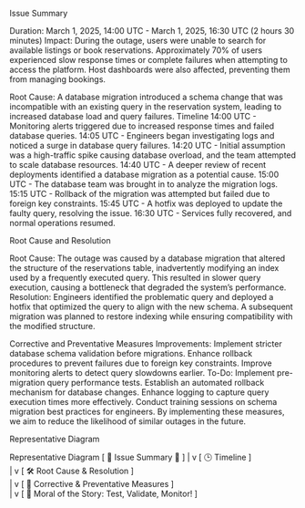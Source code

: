 Issue Summary

Duration: 
March 1, 2025, 14:00 UTC - March 1, 2025, 16:30 UTC (2 hours 30 minutes)
Impact: 
During the outage, users were unable to search for available listings or book reservations. Approximately 70% of users experienced slow response times or complete failures when attempting to access the platform. Host dashboards were also affected, preventing them from managing bookings.

Root Cause: 
A database migration introduced a schema change that was incompatible with an existing query in the reservation system, leading to increased database load and query failures.
Timeline
14:00 UTC - Monitoring alerts triggered due to increased response times and failed database queries.
14:05 UTC - Engineers began investigating logs and noticed a surge in database query failures.
14:20 UTC - Initial assumption was a high-traffic spike causing database overload, and the team attempted to scale database resources.
14:40 UTC - A deeper review of recent deployments identified a database migration as a potential cause.
15:00 UTC - The database team was brought in to analyze the migration logs.
15:15 UTC - Rollback of the migration was attempted but failed due to foreign key constraints.
15:45 UTC - A hotfix was deployed to update the faulty query, resolving the issue.
16:30 UTC - Services fully recovered, and normal operations resumed.


Root Cause and Resolution

 Root Cause: The outage was caused by a database migration that altered the structure of the reservations table, inadvertently modifying an index used by a frequently executed query. This resulted in slower query execution, causing a bottleneck that degraded the system’s performance.
Resolution: Engineers identified the problematic query and deployed a hotfix that optimized the query to align with the new schema. A subsequent migration was planned to restore indexing while ensuring compatibility with the modified structure.

Corrective and Preventative Measures
Improvements:
Implement stricter database schema validation before migrations.
Enhance rollback procedures to prevent failures due to foreign key constraints.
Improve monitoring alerts to detect query slowdowns earlier.
To-Do:
Implement pre-migration query performance tests.
Establish an automated rollback mechanism for database changes.
Enhance logging to capture query execution times more effectively.
Conduct training sessions on schema migration best practices for engineers.
By implementing these measures, we aim to reduce the likelihood of similar outages in the future.


Representative Diagram

Representative Diagram
[ 🚨 Issue Summary 🚨 ]
       |
       v
[ 🕒 Timeline ]  
       |
       v
[ 🛠 Root Cause & Resolution ]  
       |
       v
[ 🚀 Corrective & Preventative Measures ]  
       |
       v
[ 📌 Moral of the Story: Test, Validate, Monitor! ] 

